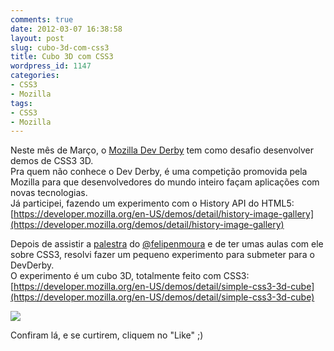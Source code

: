 ```yaml
---
comments: true
date: 2012-03-07 16:38:58
layout: post
slug: cubo-3d-com-css3
title: Cubo 3D com CSS3
wordpress_id: 1147
categories:
- CSS3
- Mozilla
tags:
- CSS3
- Mozilla
---
```


Neste mês de Março, o [Mozilla Dev Derby](https://developer.mozilla.org/en-US/demos/devderby) tem como desafio desenvolver demos de CSS3 3D.  
Pra quem não conhece o Dev Derby, é uma competição promovida pela Mozilla para que desenvolvedores do mundo inteiro façam aplicações com novas tecnologias.  
Já participei, fazendo um experimento com o History API do HTML5:  
[https://developer.mozilla.org/en-US/demos/detail/history-image-gallery](https://developer.mozilla.org/demos/detail/history-image-gallery)  

Depois de assistir a [palestra](http://felipenmoura.org/projects/lectures/css3-animation/#capa) do [@felipenmoura](http://twitter.com/felipenmoura) e de ter umas aulas com ele sobre CSS3, resolvi fazer um pequeno experimento para submeter para o DevDerby.  
O experimento é um cubo 3D, totalmente feito com CSS3:  
[https://developer.mozilla.org/en-US/demos/detail/simple-css3-3d-cube](https://developer.mozilla.org/en-US/demos/detail/simple-css3-3d-cube)  

[![](http://jaydson.org/wp-content/uploads/cube.jpg)](http://jaydson.org/wp-content/uploads/cube.jpg)  

Confiram lá, e se curtirem, cliquem no "Like" ;)